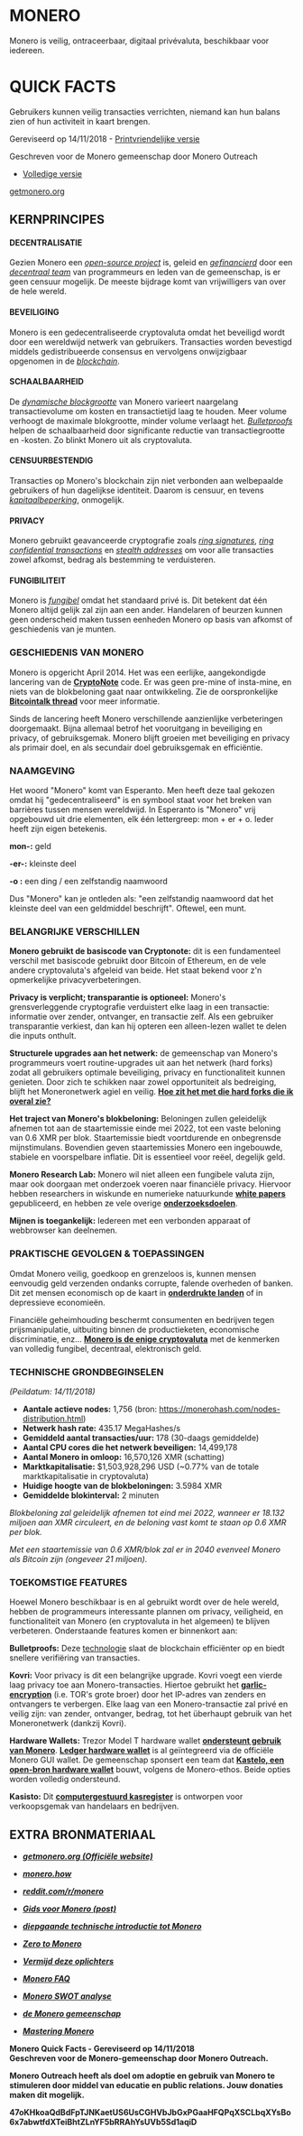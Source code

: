 # MONERO

Monero is veilig, ontraceerbaar, digitaal privévaluta, beschikbaar voor iedereen.

# QUICK FACTS

Gebruikers kunnen veilig transacties verrichten, niemand kan hun balans zien of hun activiteit in kaart brengen.

Gereviseerd op 14/11/2018 - [Printvriendelijke versie](http://www.monerooutreach.org/pubs/2018/QuickFacts/QuickFacts_PrinterFriendly.pdf)

Geschreven voor de Monero gemeenschap door Monero Outreach

* [Volledige versie](http://www.monerooutreach.org/pubs/2018/QuickFacts/QuickFacts.pdf)

[getmonero.org](https://getmonero.org/)


## KERNPRINCIPES 

#### DECENTRALISATIE

Gezien Monero een _[open-source project](https://github.com/monero-project/monero)_ is, geleid en _[gefinancierd](https://forum.getmonero.org/8/funding-required)_ door een _[decentraal team](https://getmonero.org/community/team/)_ van programmeurs en leden van de gemeenschap, is er geen censuur mogelijk. De meeste bijdrage komt van vrijwilligers van over de hele wereld. 

#### BEVEILIGING

Monero is een gedecentraliseerde cryptovaluta omdat het beveiligd wordt door een wereldwijd netwerk van gebruikers. Transacties worden bevestigd middels gedistribueerde consensus en vervolgens onwijzigbaar opgenomen in de _[blockchain](https://www.mycryptopedia.com/what-is-blockchain-technology/)_. 

#### SCHAALBAARHEID

De _[dynamische blockgrootte](https://www.mycryptopedia.com/block-size-explained/)_ van Monero varieert naargelang transactievolume om kosten en transactietijd laag te houden. Meer volume verhoogt de maximale blokgrootte, minder volume verlaagt het. _[Bulletproofs](https://web.stanford.edu/~buenz/pubs/bulletproofs.pdf)_ helpen de schaalbaarheid door significante reductie van transactiegrootte en -kosten. Zo blinkt Monero uit als cryptovaluta.

#### CENSUURBESTENDIG

Transacties op Monero's blockchain zijn niet verbonden aan welbepaalde gebruikers of hun dagelijkse identiteit. Daarom is censuur, en tevens _[kapitaalbeperking](https://nl.wikipedia.org/wiki/Kapitaalbeperking)_, onmogelijk. 

#### PRIVACY

Monero gebruikt geavanceerde cryptografie zoals _[ring signatures](https://getmonero.org/resources/moneropedia/ringsignatures.html)_, _[ring confidential transactions](https://www.mycryptopedia.com/monero-ring-confidential-transactions-ringct/)_ en _[stealth addresses](https://www.mycryptopedia.com/everything-need-know-stealth-addresses/)_ om voor alle transacties zowel afkomst, bedrag als bestemming te verduisteren.

#### FUNGIBILITEIT

Monero is _[fungibel](https://getmonero.org/resources/moneropedia/fungibility.html)_ omdat het standaard privé is. Dit betekent dat één Monero altijd gelijk zal zijn aan een ander. Handelaren of beurzen kunnen geen onderscheid maken tussen eenheden Monero op basis van afkomst of geschiedenis van je munten.

### GESCHIEDENIS VAN MONERO

Monero is opgericht April 2014. Het was een eerlijke, aangekondigde lancering van de **[CryptoNote](https://cryptonote.org/whitepaper.pdf)** code. Er was geen pre-mine of insta-mine, en niets van de blokbeloning gaat naar ontwikkeling. Zie de oorspronkelijke  **[Bitcointalk thread](https://bitcointalk.org/index.php?topic=563821.0)** voor meer informatie.

Sinds de lancering heeft Monero verschillende aanzienlijke verbeteringen doorgemaakt. Bijna allemaal betrof het vooruitgang in beveiliging en privacy, of gebruiksgemak. Monero blijft groeien met beveiliging en privacy als primair doel, en als secundair doel gebruiksgemak en efficiëntie. 

### NAAMGEVING

Het woord "Monero" komt van Esperanto. Men heeft deze taal gekozen omdat hij "gedecentraliseerd" is en symbool staat voor het breken van barrières tussen mensen wereldwijd. In Esperanto is "Monero" vrij opgebouwd uit drie elementen, elk één lettergreep: mon + er + o. Ieder heeft zijn eigen betekenis.

**mon-:** geld

**-er-:** kleinste deel

 **-o :** een ding / een zelfstandig naamwoord

Dus "Monero" kan je ontleden als: "een zelfstandig naamwoord dat het kleinste deel van een geldmiddel beschrijft". Oftewel, een munt.

### BELANGRIJKE VERSCHILLEN

**Monero gebruikt de basiscode van Cryptonote:** dit is een fundamenteel verschil met basiscode gebruikt door Bitcoin of Ethereum, en de vele andere cryptovaluta's afgeleid van beide. Het staat bekend voor z'n opmerkelijke privacyverbeteringen. 

**Privacy is verplicht; transparantie is optioneel:** Monero's grensverleggende cryptografie verduistert elke laag in een transactie: informatie over zender, ontvanger, en transactie zelf. Als een gebruiker transparantie verkiest, dan kan hij opteren een alleen-lezen wallet te delen die inputs onthult.

**Structurele upgrades aan het netwerk:** de gemeenschap van Monero's programmeurs voert routine-upgrades uit aan het netwerk (hard forks) zodat all gebruikers optimale beveiliging, privacy en functionaliteit kunnen genieten. Door zich te schikken naar zowel opportuniteit als bedreiging, blijft het Moneronetwerk agiel en veilig. **[Hoe zit het met die hard forks die ik overal zie?](https://bitcoinmagazine.com/articles/monero-just-hard-forked-and-it-resulted-four-new-projects/)**

**Het traject van Monero's blokbeloning:** Beloningen zullen geleidelijk afnemen tot aan de staartemissie einde mei 2022, tot een vaste beloning van 0.6 XMR per blok. Staartemissie biedt voortdurende en onbegrensde mijnstimulans. Bovendien geven staartemissies Monero een ingebouwde, stabiele en voorspelbare inflatie. Dit is essentieel voor reëel, degelijk geld.

**Monero Research Lab:** Monero wil niet alleen een fungibele valuta zijn, maar ook doorgaan met onderzoek voeren naar financiële privacy.
Hiervoor hebben researchers in wiskunde en numerieke natuurkunde **[white papers](https://lab.getmonero.org/)** gepubliceerd, en hebben ze vele overige **[onderzoeksdoelen](https://www.getmonero.org/design-goals/)**.

**Mijnen is toegankelijk:** Iedereen met een verbonden apparaat of webbrowser kan deelnemen.


### PRAKTISCHE GEVOLGEN & TOEPASSINGEN

Omdat Monero veilig, goedkoop en grenzeloos is, kunnen mensen eenvoudig geld verzenden ondanks corrupte, falende overheden of banken. Dit zet mensen economisch op de kaart in **[onderdrukte landen](https://www.reddit.com/r/Monero/comments/6wczty/how_monero_changed_my_life/)** of in depressieve economieën.

Financiële geheimhouding beschermt consumenten en bedrijven tegen prijsmanipulatie, uitbuiting binnen de productieketen, economische discriminatie, enz... **[Monero is de enige cryptovaluta](https://www.reddit.com/r/Monero/comments/8k8pk9/monero_the_worlds_bestkept_secret/)** met de kenmerken van volledig fungibel, decentraal, elektronisch geld.

### TECHNISCHE GRONDBEGINSELEN

_(Peildatum: 14/11/2018)_

 + **Aantale actieve nodes:** 1,756 (bron: https://monerohash.com/nodes-distribution.html)
+ **Netwerk hash rate:** 435.17 MegaHashes/s
+ **Gemiddeld aantal transacties/uur:** 178 (30-daags gemiddelde)
+ **Aantal CPU cores die het netwerk beveiligen:** 14,499,178
+ **Aantal Monero in omloop:** 16,570,126 XMR (schatting)
+ **Marktkapitalisatie:** $1,503,928,296 USD (~0.77% van de totale marktkapitalisatie in cryptovaluta)
+ **Huidige hoogte van de blokbeloningen:** 3.5984 XMR
+ **Gemiddelde blokinterval:** 2 minuten

_Blokbeloning zal geleidelijk afnemen tot eind mei 2022, wanneer er  18.132 miljoen aan XMR circuleert, en de beloning vast komt te staan op 0.6 XMR per blok._

_Met een staartemissie van 0.6 XMR/blok zal er in 2040 evenveel Monero als Bitcoin zijn (ongeveer 21 miljoen)._


### TOEKOMSTIGE FEATURES

Hoewel Monero beschikbaar is en al gebruikt wordt over de hele wereld, hebben de programmeurs interessante plannen om privacy, veiligheid, en functionaliteit van Monero (en cryptovaluta in het algemeen) te blijven verbeteren. Onderstaande features komen er binnenkort aan:

**Bulletproofs:** Deze [technologie](https://getmonero.org/es/2017/12/07/Monero-Compatible-Bulletproofs.html) slaat de blockchain efficiënter op en biedt snellere verifiëring van transacties.

**Kovri:** Voor privacy is dit een belangrijke upgrade. Kovri voegt een vierde laag privacy toe aan Monero-transacties. Hiertoe gebruikt het **[garlic-encryption](https://getmonero.org/resources/moneropedia/garlic-encryption.html)** (i.e. TOR's grote broer) door het IP-adres van zenders en ontvangers te verbergen. Elke laag van een Monero-transactie zal privé en veilig zijn: van zender, ontvanger, bedrag, tot het überhaupt gebruik van het Moneronetwerk (dankzij Kovri).

**Hardware Wallets:** Trezor Model T hardware wallet **[ondersteunt gebruik van Monero](https://trezor.io/coins/#XMR)**. **[Ledger hardware wallet](https://support.ledgerwallet.com/hc/en-us/articles/360006352934-Monero-XMR-Advanced)** is al geïntegreerd via de officiële Monero GUI wallet. De gemeenschap sponsert een team dat **[Kastelo, een open-bron hardware wallet](http://kastelo.org/)** bouwt, volgens de Monero-ethos. Beide opties worden volledig ondersteund.

**Kasisto:** Dit **[computergestuurd kasregister](https://github.com/amiuhle/kasisto)** is ontworpen voor verkoopsgemak van handelaars en 
bedrijven.

## EXTRA BRONMATERIAAL

+ **_[getmonero.org (Officiële website)](https://getmonero.org/)_**
+ **_[monero.how](https://www.monero.how/)_**
+ **_[reddit.com/r/monero](https://www.reddit.com/r/Monero/)_**
+ **_[Gids voor Monero (post)](https://www.reddit.com/r/CryptoCurrency/comments/7ra409/your_guide_to_monero_and_why_it_has_great/)_**
+ **_[diepgaande technische introductie tot Monero](https://steemit.com/monero/@sgp/7yjqso-a-monero-introduction-for-beginners)_**
+ **_[Zero to Monero](https://www.getmonero.org/library/Zero-to-Monero-1-0-0.pdf)_**

+ **_[Vermijd deze oplichters](https://www.reddit.com/r/Monero/wiki/avoid)_**
+ **_[Monero FAQ](https://ww.getmonero.org/get-started/faq/)_**
+ **_[Monero SWOT analyse]()_**
+ **_[de Monero gemeenschap](https://getmonero.org/community/hangouts/)_**
+ **_[Mastering Monero](https://masteringmonero.com/)_**

**Monero Quick Facts - Gereviseerd op 14/11/2018**    
**Geschreven voor de Monero-gemeenschap door Monero Outreach.**

**Monero Outreach heeft als doel om adoptie en gebruik van Monero te stimuleren door middel van educatie en public relations. Jouw donaties maken dit mogelijk.**

**47oKHkoaQdBdFpTJNKaetUS6UsCGHVbJbGxPGaaHFQPqXSCLbqXYsBo6x7abwtfdXTeiBhtZLnYF5bRRAhYsUVb5Sd1aqiD**
